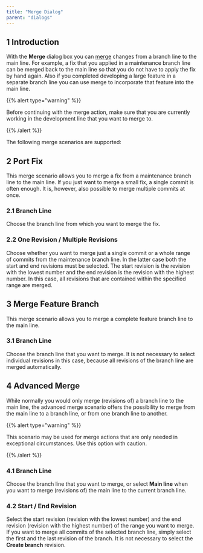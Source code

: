 ```yaml
---
title: "Merge Dialog"
parent: "dialogs"
---
```


## 1 Introduction

With the **Merge** dialog box you can [merge](version-control) changes from a branch line to the main line. For example, a fix that you applied in a maintenance branch line can be merged back to the main line so that you do not have to apply the fix by hand again. Also if you completed developing a large feature in a separate branch line you can use merge to incorporate that feature into the main line.

{{% alert type="warning" %}}

Before continuing with the merge action, make sure that you are currently working in the development line that you want to merge to.

{{% /alert %}}

The following merge scenarios are supported:

## 2 Port Fix

This merge scenario allows you to merge a fix from a maintenance branch line to the main line. If you just want to merge a small fix, a single commit is often enough. It is, however, also possible to merge multiple commits at once.

### 2.1 Branch Line

Choose the branch line from which you want to merge the fix.

### 2.2 One Revision / Multiple Revisions

Choose whether you want to merge just a single commit or a whole range of commits from the maintenance branch line. In the latter case both the start and end revisions must be selected. The start revision is the revision with the lowest number and the end revision is the revision with the highest number. In this case, all revisions that are contained within the specified range are merged.

## 3 Merge Feature Branch

This merge scenario allows you to merge a complete feature branch line to the main line.

### 3.1 Branch Line

Choose the branch line that you want to merge. It is not necessary to select individual revisions in this case, because all revisions of the branch line are merged automatically.

## 4 Advanced Merge

While normally you would only merge (revisions of) a branch line to the main line, the advanced merge scenario offers the possibility to merge from the main line to a branch line, or from one branch line to another.

 {{% alert type="warning" %}}

This scenario may be used for merge actions that are only needed in exceptional circumstances. Use this option with caution.

{{% /alert %}}

### 4.1 Branch Line

Choose the branch line that you want to merge, or select **Main line** when you want to merge (revisions of) the main line to the current branch line.

### 4.2 Start / End Revision

Select the start revision (revision with the lowest number) and the end revision (revision with the highest number) of the range you want to merge. If you want to merge all commits of the selected branch line, simply select the first and the last revision of the branch. It is not necessary to select the **Create branch** revision.
